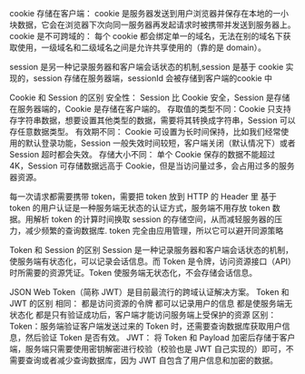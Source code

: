 <!-- https://juejin.cn/post/6844904034181070861 -->


cookie 存储在客户端： cookie 是服务器发送到用户浏览器并保存在本地的一小块数据，它会在浏览器下次向同一服务器再发起请求时被携带并发送到服务器上。
cookie 是不可跨域的： 每个 cookie 都会绑定单一的域名，无法在别的域名下获取使用，一级域名和二级域名之间是允许共享使用的（靠的是 domain）。


session 是另一种记录服务器和客户端会话状态的机制,session 是基于 cookie 实现的，session 存储在服务器端，sessionId 会被存储到客户端的cookie 中

Cookie 和 Session 的区别
  安全性： Session 比 Cookie 安全，Session 是存储在服务器端的，Cookie 是存储在客户端的。
  存取值的类型不同：Cookie 只支持存字符串数据，想要设置其他类型的数据，需要将其转换成字符串，Session 可以存任意数据类型。
  有效期不同： Cookie 可设置为长时间保持，比如我们经常使用的默认登录功能，Session 一般失效时间较短，客户端关闭（默认情况下）或者 Session 超时都会失效。
  存储大小不同： 单个 Cookie 保存的数据不能超过 4K，Session 可存储数据远高于 Cookie，但是当访问量过多，会占用过多的服务器资源。


每一次请求都需要携带 token，需要把 token 放到 HTTP 的 Header 里
基于 token 的用户认证是一种服务端无状态的认证方式，服务端不用存放 token 数据。用解析 token 的计算时间换取 session 的存储空间，从而减轻服务器的压力，减少频繁的查询数据库.
token 完全由应用管理，所以它可以避开同源策略


Token 和 Session 的区别
  Session 是一种记录服务器和客户端会话状态的机制，使服务端有状态化，可以记录会话信息。而 Token 是令牌，访问资源接口（API）时所需要的资源凭证。Token 使服务端无状态化，不会存储会话信息。

JSON Web Token（简称 JWT）是目前最流行的跨域认证解决方案。
Token 和 JWT 的区别
  相同：
    都是访问资源的令牌
    都可以记录用户的信息
    都是使服务端无状态化
    都是只有验证成功后，客户端才能访问服务端上受保护的资源
  区别：
    Token：服务端验证客户端发送过来的 Token 时，还需要查询数据库获取用户信息，然后验证 Token 是否有效。
    JWT： 将 Token 和 Payload 加密后存储于客户端，服务端只需要使用密钥解密进行校验（校验也是 JWT 自己实现的）即可，不需要查询或者减少查询数据库，因为 JWT 自包含了用户信息和加密的数据。

